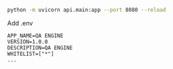 
```bash
python -m uvicorn api.main:app --port 8080 --reload
```
Add .env
```
APP_NAME=QA ENGINE
VERSION=1.0.0
DESCRIPTION=QA ENGINE
WHITELIST=["*"]
...
```